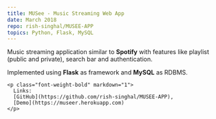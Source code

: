 ```yaml
---
title: MUSee - Music Streaming Web App
date: March 2018
repo: rish-singhal/MUSEE-APP
topics: Python, Flask, MySQL
---
```


<div class="row">
  <div class="col-md-8">
    <p> 
      Music streaming application similar to <b>Spotify</b> with features like playlist (public and private), search bar and authentication.
    </p>
    <p>
      Implemented using <b>Flask</b> as framework and <b>MySQL</b> as RDBMS.
    </p>
    
    <p class="font-weight-bold" markdown="1">
      Links:
      [GitHub](https://github.com/rish-singhal/MUSEE-APP),
      [Demo](https://museer.herokuapp.com)
    </p>

  </div>
 <!--  <div class="d-none d-md-block col-md-4">
    <a href="/assets/images/crepe.png">
      <img class="img-fluid" alt="Crepe logo" src="/assets/images/crepe.png" />
    </a>
  </div> -->
</div>
